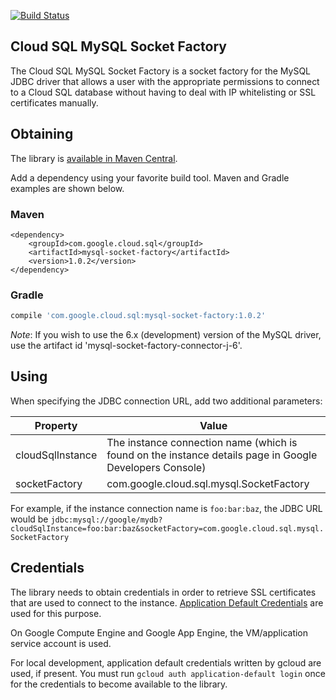 [![Build
Status](https://travis-ci.org/GoogleCloudPlatform/cloud-sql-mysql-socket-factory.svg?branch=master)](https://travis-ci.org/GoogleCloudPlatform/cloud-sql-mysql-socket-factory)
## Cloud SQL MySQL Socket Factory

The Cloud SQL MySQL Socket Factory is a socket factory for the MySQL JDBC driver 
that allows a user with the appropriate permissions to connect to a Cloud SQL 
database without having to deal with IP whitelisting or SSL certificates 
manually. 

## Obtaining

The library is [available in Maven Central](http://search.maven.org/#artifactdetails%7Ccom.google.cloud.sql%7Cmysql-socket-factory%7C1.0.2%7Cjar).

Add a dependency using your favorite build tool. Maven and Gradle examples are shown below.

### Maven

```maven-pom
<dependency>
    <groupId>com.google.cloud.sql</groupId>
    <artifactId>mysql-socket-factory</artifactId>
    <version>1.0.2</version>
</dependency>
```

### Gradle

```gradle
compile 'com.google.cloud.sql:mysql-socket-factory:1.0.2'
```

*Note*: If you wish to use the 6.x (development) version of the MySQL driver, use the artifact id
'mysql-socket-factory-connector-j-6'.

## Using

When specifying the JDBC connection URL, add two additional parameters:

| Property         | Value         |
| ---------------- | ------------- |
| cloudSqlInstance | The instance connection name (which is found on the instance details page in Google Developers Console)  |
| socketFactory    | com.google.cloud.sql.mysql.SocketFactory |

For example, if the instance connection name is `foo:bar:baz`, the JDBC URL 
would be 
`jdbc:mysql://google/mydb?cloudSqlInstance=foo:bar:baz&socketFactory=com.google.cloud.sql.mysql.SocketFactory`

## Credentials

The library needs to obtain credentials in order to retrieve SSL certificates that are used to connect to the instance.
[Application Default Credentials](https://developers.google.com/identity/protocols/application-default-credentials) are used for this purpose.

On Google Compute Engine and Google App Engine, the VM/application service account is used.

For local development, application default credentials written by gcloud are used, if present. 
You must run `gcloud auth application-default login` once for the credentials to become available to the library.
